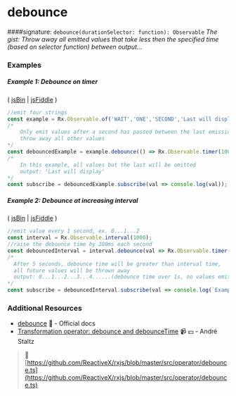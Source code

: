 # debounce
####signature: `debounce(durationSelector: function): Observable`
*The gist: Throw away all emitted values that take less then the specified time (based on selector function) between output...*


### Examples

##### Example 1: Debounce on timer

( [jsBin](http://jsbin.com/sorimeyoro/1/edit?js,console) | [jsFiddle](https://jsfiddle.net/btroncone/e5698yow/) )

```js
//emit four strings
const example = Rx.Observable.of('WAIT','ONE','SECOND','Last will display');
/*
    Only emit values after a second has passed between the last emission, 
    throw away all other values
*/
const debouncedExample = example.debounce(() => Rx.Observable.timer(1000));
/*
    In this example, all values but the last will be omitted
    output: 'Last will display'
*/
const subscribe = debouncedExample.subscribe(val => console.log(val));
```

##### Example 2: Debounce at increasing interval

( [jsBin](http://jsbin.com/sotaretese/1/edit?js,console) | [jsFiddle](https://jsfiddle.net/btroncone/6ab34nq6/) )

```js
//emit value every 1 second, ex. 0...1...2
const interval = Rx.Observable.interval(1000);
//raise the debounce time by 200ms each second
const debouncedInterval = interval.debounce(val => Rx.Observable.timer(val * 200))
/*
  After 5 seconds, debounce time will be greater than interval time,
  all future values will be thrown away
  output: 0...1...2...3...4......(debounce time over 1s, no values emitted)
*/
const subscribe = debouncedInterval.subscribe(val => console.log(`Example Two: ${val}`));
```


### Additional Resources
* [debounce](http://reactivex.io/rxjs/class/es6/Observable.js~Observable.html#instance-method-debounce) :newspaper: - Official docs
* [Transformation operator: debounce and debounceTime](https://egghead.io/lessons/rxjs-transformation-operators-debounce-and-debouncetime?course=rxjs-beyond-the-basics-operators-in-depth) :video_camera: :dollar: - André Staltz


> :file_folder: [https://github.com/ReactiveX/rxjs/blob/master/src/operator/debounce.ts](https://github.com/ReactiveX/rxjs/blob/master/src/operator/debounce.ts)